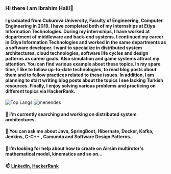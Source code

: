 ### Hi there I am Ibrahim Halil👋
#### I graduated from Cukurova University, Faculty of Engineering, Computer Engineering in 2019. I have completed both of my internships at Etiya Information Technologies. During my internships, I have worked at department of middleware and back-end systems. I continued my career in Etiya Information Technologies and worked in the same departments as a software developer. I want to specialize in distributed system architectures, cloud technologies, software life cycles and design patterns as career goals. Also simulation and game systems attract my attention. You can find various example about these topics. In my spare time, I like to follow up-to-date technologies, to read blog posts about them and to follow practices related to these issues. In addition, I am planning to start writing blog posts about the topics I see lacking Turkish resources. Finally, I enjoy solving various problems and practicing on different topics via HackerRank.
<!--
**menendes/menendes** is a ✨ _special_ ✨ repository because its `README.md` (this file) appears on your GitHub profile.

Here are some ideas to get you started:

- 🔭 I’m currently working on ...
- 🌱 I’m currently learning ...
- 👯 I’m looking to collaborate on ...
- 🤔 I’m looking for help with ...
- 💬 Ask me about ...
- 📫 How to reach me: ...
- 😄 Pronouns: ...
- ⚡ Fun fact: ...
-->
![Top Langs](https://github-readme-stats.vercel.app/api/top-langs/?username=menendes&theme=cobalt)
![menendes](https://github-readme-stats.vercel.app/api?username=menendes&count_private=true&show_icons=true&theme=cobalt)
#### 🌱 I’m currently searching and working on distributed system architectures.
#### 💬 You can ask me about Java, SpringBoot, Hibernate, Docker, Kafka, Jenkins, C-C++ , Camunda and Software Design Patterns. 
#### 🤔 I’m looking for help about how to create on Airsim multirotor's mathematical model, kinematics and so on...   
#### 📫 [LinkedIn](https://www.linkedin.com/in/ibrahim-halil-koyuncu-b1030516a/), [HackerRank](https://www.hackerrank.com/CptSMactavish?hr_r=1)
